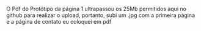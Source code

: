 O Pdf do Protótipo da página 1 ultrapassou os 25Mb permitidos aqui no github para realizar o upload, portanto, subi um .jpg com a primeira página e a página de contato eu coloquei em pdf
